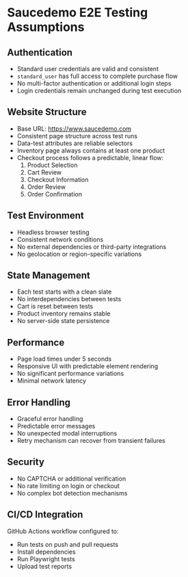 # Saucedemo E2E Testing Assumptions

## Authentication 
- Standard user credentials are valid and consistent
- `standard_user` has full access to complete purchase flow
- No multi-factor authentication or additional login steps
- Login credentials remain unchanged during test execution

## Website Structure 
- Base URL: https://www.saucedemo.com
- Consistent page structure across test runs
- Data-test attributes are reliable selectors
- Inventory page always contains at least one product
- Checkout process follows a predictable, linear flow:
  1. Product Selection
  2. Cart Review
  3. Checkout Information
  4. Order Review
  5. Order Confirmation

## Test Environment 
- Headless browser testing
- Consistent network conditions
- No external dependencies or third-party integrations
- No geolocation or region-specific variations

## State Management 
- Each test starts with a clean slate
- No interdependencies between tests
- Cart is reset between tests
- Product inventory remains stable
- No server-side state persistence

## Performance 
- Page load times under 5 seconds
- Responsive UI with predictable element rendering
- No significant performance variations
- Minimal network latency

## Error Handling 
- Graceful error handling
- Predictable error messages
- No unexpected modal interruptions
- Retry mechanism can recover from transient failures

## Security 
- No CAPTCHA or additional verification
- No rate limiting on login or checkout
- No complex bot detection mechanisms

## CI/CD Integration
GitHub Actions workflow configured to:
- Run tests on push and pull requests
- Install dependencies
- Run Playwright tests
- Upload test reports
